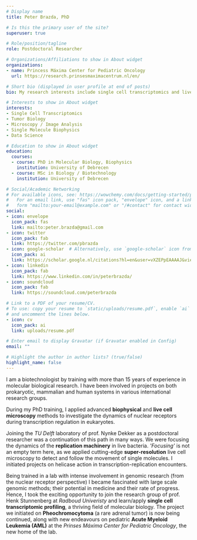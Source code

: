 ```yaml
---
# Display name
title: Peter Brazda, PhD

# Is this the primary user of the site?
superuser: true

# Role/position/tagline
role: Postdoctoral Researcher

# Organizations/Affiliations to show in About widget
organizations:
- name: Princess Máxima Center for Pediatric Oncology
  url: https://research.prinsesmaximacentrum.nl/en/

# Short bio (displayed in user profile at end of posts)
bio: My research interests include single cell transcriptomics and live cell imaging.

# Interests to show in About widget
interests:
- Single Cell Transcriptomics
- Tumor Biology
- Microscopy / Image Analysis
- Single Molecule Biophysics
- Data Science

# Education to show in About widget
education:
  courses:
  - course: PhD in Molecular Biology, Biophysics
    institution: University of Debrecen
  - course: MSc in Biology / Biotechnology
    institution: University of Debrecen

# Social/Academic Networking
# For available icons, see: https://wowchemy.com/docs/getting-started/page-builder/#icons
#   For an email link, use "fas" icon pack, "envelope" icon, and a link in the
#   form "mailto:your-email@example.com" or "/#contact" for contact widget.
social:
- icon: envelope
  icon_pack: fas
  link: mailto:peter.brazda@gmail.com
- icon: twitter
  icon_pack: fab
  link: https://twitter.com/pbrazda
- icon: google-scholar  # Alternatively, use `google-scholar` icon from `ai` icon pack
  icon_pack: ai
  link: https://scholar.google.nl/citations?hl=en&user=vXZEPpEAAAAJ&view_op=list_works&sortby=pubdate
- icon: linkedin
  icon_pack: fab
  link: https://www.linkedin.com/in/peterbrazda/
- icon: soundcloud
  icon_pack: fab
  link: https://soundcloud.com/peterbrazda

# Link to a PDF of your resume/CV.
# To use: copy your resume to `static/uploads/resume.pdf`, enable `ai` icons in `params.toml`, 
# and uncomment the lines below.
- icon: cv
  icon_pack: ai
  link: uploads/resume.pdf

# Enter email to display Gravatar (if Gravatar enabled in Config)
email: ""

# Highlight the author in author lists? (true/false)
highlight_name: false
---
```


I am a biotechnologist by training with more than 15 years of experience in molecular biological research. I have been involved in projects on both prokaryotic, mammalian and human systems in various international research groups.  

During my PhD training, I applied advanced **biophysical** and **live cell microscopy** methods to investigate the dynamics of nuclear receptors during transcription regulation in eukaryotes.   

Joining the *TU Delft* laboratory of prof. Nynke Dekker as a postdoctoral researcher was a continuation of this path in many ways. We were focusing the dynamics of the **replication machinery** in live bacteria.  *'Focusing'* is not an empty term here, as we applied cutting-edge **super-resolution** live cell microscopy to detect and follow the movement of single molecules. I initiated projects on helicase action in transcription-replication encounters.  

Being trained in a lab with intense involvement in genomic research (from the nuclear receptor perspective) I became fascinated with large scale genomic methods; their potential in medicine and their rate of progress. Hence, I took the exciting opportunity to join the research group of prof. Henk Stunnenberg at *Radboud Univeristy* and learn/apply **single cell transcriptomic profiling**, a thriving field of molecular biology. The project we initiated on **Pheochromocytoma** (a rare adrenal tumor) is now being continued, along with new endeavours on pediatric **Acute Myeloid Leukemia (AML)** at the *Prinses Máxima Center for Pediatric Oncology*, the new home of the lab.  
